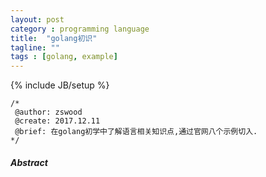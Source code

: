 ```yaml
---
layout: post
category : programming language
title:	"golang初识"
tagline: ""
tags : [golang, example]
---
```

{% include JB/setup %}

	/*
	 @author: zswood
	 @create: 2017.12.11
	 @brief: 在golang初学中了解语言相关知识点,通过官网八个示例切入.
	*/
  

#### *Abstract*

